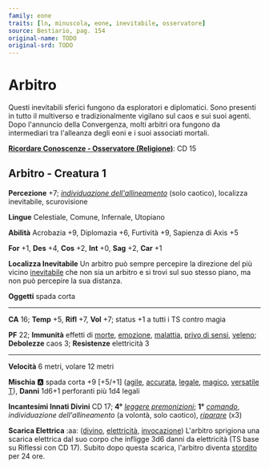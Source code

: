 ```yaml
---
family: eone
traits: [ln, minuscola, eone, inevitabile, osservatore]
source: Bestiario, pag. 154
original-name: TODO
original-srd: TODO
---
```


# Arbitro

Questi inevitabili sferici fungono da esploratori e diplomatici. Sono presenti in tutto il multiverso e tradizionalmente vigilano sul caos e sui suoi agenti. Dopo l'annuncio della Convergenza, molti arbitri ora fungono da intermediari tra l'alleanza degli eoni e i suoi associati mortali.

**[Ricordare Conoscenze - Osservatore (Religione)](/azioni/ricordare-conoscenze)**: CD 15

## Arbitro - Creatura 1

**Percezione** +7; *[individuazione dell'allineamento](/incantesimi/individuazione-dellallineamento)* (solo caotico), localizza inevitabile, scurovisione

**Lingue** Celestiale, Comune, Infernale, Utopiano

**Abilità** Acrobazia +9, Diplomazia +6, Furtività +9, Sapienza di Axis +5

**For** +1, **Des** +4, **Cos** +2, **Int** +0, **Sag** +2, **Car** +1

**Localizza Inevitabile** Un arbitro può sempre percepire la direzione del più vicino [inevitabile](/tratti/inevitabile) che non sia un arbitro e si trovi sul suo stesso piano, ma non può percepire la sua distanza.

**Oggetti** spada corta

***

**CA** 16; **Temp** +5, **Rifl** +7, **Vol** +7; status +1 a tutti i TS contro magia

**PF** 22; **Immunità** effetti di [morte](/tratti/morte), [emozione](/tratti/emozione), [malattia](/tratti/malattia), [privo di sensi](/condizioni/privo-di-sensi), [veleno](/tratti/veleno); **Debolezze** caos 3; **Resistenze** elettricità 3

***

**Velocità** 6 metri, volare 12 metri

**Mischia** :a: spada corta +9 \[+5/+1] ([agile](/tratti/agile), [accurata](/tratti/accurata), [legale](/tratti/legale), [magico](/tratti/magico), [versatile T](/tratti/versatile)), **Danni** 1d6+1 perforanti più 1d4 legali

**Incantesimi Innati Divini** CD 17; **4°** *[leggere premonizioni](/incantesimi/leggere-premonizioni)*; **1°** *[comando](/incantesimi/comando)*, *individuazione dell'allineamento* (a volontà, solo caotico), *[riparare](/incantesimi/riparare)* (x3)

**Scarica Elettrica** :aa:  ([divino](/tratti/divino), [elettricità](/tratti/elettricita), [invocazione](/tratti/invocazione)) L'arbitro sprigiona una scarica elettrica dal suo corpo che infligge 3d6 danni da elettricità (TS base su Riflessi con CD 17). Subito dopo questa scarica, l'arbitro diventa [stordito](/condizioni/stordito) per 24 ore.
